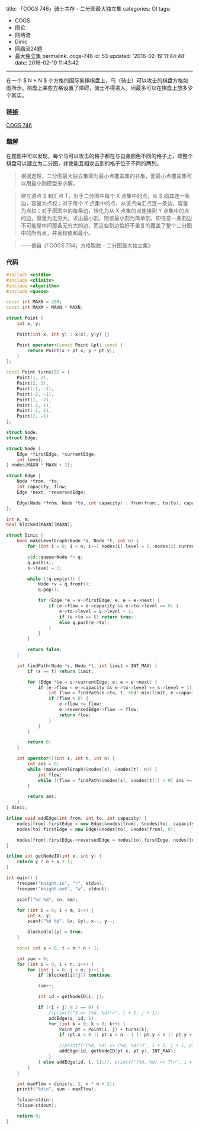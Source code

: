 title: 「COGS 746」骑士共存 - 二分图最大独立集
categories: OI
tags: 
  - COGS
  - 图论
  - 网络流
  - Dinic
  - 网络流24题
  - 最大独立集
permalink: cogs-746
id: 53
updated: '2016-02-19 11:44:48'
date: 2016-02-19 11:43:42
---

在一个 $ N * N $ 个方格的国际象棋棋盘上，马（骑士）可以攻击的棋盘方格如图所示。棋盘上某些方格设置了障碍，骑士不得进入。问最多可以在棋盘上放多少个其实。

<!-- more -->

### 链接
[COGS 746](http://cogs.top/cogs/problem/problem.php?pid=746)

### 题解
在题图中可以发现，每个马可以攻击的格子都在与自身颜色不同的格子上，即整个棋盘可以建立为二分图，并使能互相攻击到的格子位于不同的两列。

> 根据定理，二分图最大独立集即为最小点覆盖集的补集，而最小点覆盖集可以用最小割模型来求解。

> 建立源点 S 和汇点 T，对于二分图中每个 X 点集中的点，从 S 向其连一条边，容量为点权；对于每个 Y 点集中的点，从该点向汇点连一条边，容量为点权；对于原图中的每条边，转化为从 X 点集的点连接到 Y 点集中的点的边，容量为无穷大。求出最小割，则该最小割为简单割，即任意一条割边不可能是中间那条无穷大的边，而这些割边恰好不重复的覆盖了整个二分图中的所有点，并且权值和最小。

> ——摘自《「COGS 734」方格取数 - 二分图最大独立集》

### 代码
```cpp
#include <cstdio>
#include <climits>
#include <algorithm>
#include <queue>

const int MAXN = 200;
const int MAXM = MAXN * MAXN;

struct Point {
	int x, y;

	Point(int x, int y) : x(x), y(y) {}

	Point operator+(const Point &pt) const {
		return Point(x + pt.x, y + pt.y);
	}
};

const Point turns[8] = {
	Point(1, 2),
	Point(2, 1),
	Point(-1, -2),
	Point(-2, -1),
	Point(1, -2),
	Point(-2, 1),
	Point(-1, 2),
	Point(2, -1)
};

struct Node;
struct Edge;

struct Node {
	Edge *firstEdge, *currentEdge;
	int level;
} nodes[MAXN * MAXN + 2];

struct Edge {
	Node *from, *to;
	int capacity, flow;
	Edge *next, *reversedEdge;

	Edge(Node *from, Node *to, int capacity) : from(from), to(to), capacity(capacity), flow(0), next(from->firstEdge) {}
};

int n, m;
bool blocked[MAXN][MAXN];

struct Dinic {
	bool makeLevelGraph(Node *s, Node *t, int n) {
		for (int i = 0; i < n; i++) nodes[i].level = 0, nodes[i].currentEdge = nodes[i].firstEdge;

		std::queue<Node *> q;
		q.push(s);
		s->level = 1;

		while (!q.empty()) {
			Node *v = q.front();
			q.pop();

			for (Edge *e = v->firstEdge; e; e = e->next) {
				if (e->flow < e->capacity && e->to->level == 0) {
					e->to->level = v->level + 1;
					if (e->to == t) return true;
					else q.push(e->to);
				}
			}
		}

		return false;
	}

	int findPath(Node *s, Node *t, int limit = INT_MAX) {
		if (s == t) return limit;

		for (Edge *&e = s->currentEdge; e; e = e->next) {
			if (e->flow < e->capacity && e->to->level == s->level + 1) {
				int flow = findPath(e->to, t, std::min(limit, e->capacity - e->flow));
				if (flow > 0) {
					e->flow += flow;
					e->reversedEdge->flow -= flow;
					return flow;
				}
			}
		}

		return 0;
	}

	int operator()(int s, int t, int n) {
		int ans = 0;
		while (makeLevelGraph(&nodes[s], &nodes[t], n)) {
			int flow;
			while ((flow = findPath(&nodes[s], &nodes[t])) > 0) ans += flow;
		}

		return ans;
	}
} dinic;

inline void addEdge(int from, int to, int capacity) {
	nodes[from].firstEdge = new Edge(&nodes[from], &nodes[to], capacity);
	nodes[to].firstEdge = new Edge(&nodes[to], &nodes[from], 0);

	nodes[from].firstEdge->reversedEdge = nodes[to].firstEdge, nodes[to].firstEdge->reversedEdge = nodes[from].firstEdge;
}

inline int getNodeID(int x, int y) {
	return y * n + x + 1;
}

int main() {
	freopen("knight.in", "r", stdin);
	freopen("knight.out", "w", stdout);

	scanf("%d %d", &n, &m);

	for (int i = 0; i < m; i++) {
		int x, y;
		scanf("%d %d", &x, &y), x--, y--;

		blocked[x][y] = true;
	}

	const int s = 0, t = n * n + 1;

	int sum = 0;
	for (int i = 0; i < n; i++) {
		for (int j = 0; j < n; j++) {
			if (blocked[i][j]) continue;

			sum++;

			int id = getNodeID(i, j);

			if ((i + j) % 2 == 0) {
				//printf("S => (%d, %d)\n", i + 1, j + 1);
				addEdge(s, id, 1);
				for (int k = 0; k < 8; k++) {
					Point pt = Point(i, j) + turns[k];
					if (pt.x < 0 || pt.x > n - 1 || pt.y < 0 || pt.y > n - 1 || blocked[pt.x][pt.y]) continue;

					//printf("(%d, %d) => (%d, %d)\n", i + 1, j + 1, pt.x + 1, pt.y + 1);
					addEdge(id, getNodeID(pt.x, pt.y), INT_MAX);
				}
			} else addEdge(id, t, 1);//, printf("(%d, %d) => T\n", i + 1, j + 1);
		}
	}

	int maxFlow = dinic(s, t, n * n + 2);
	printf("%d\n", sum - maxFlow);

	fclose(stdin);
	fclose(stdout);

	return 0;
}
```